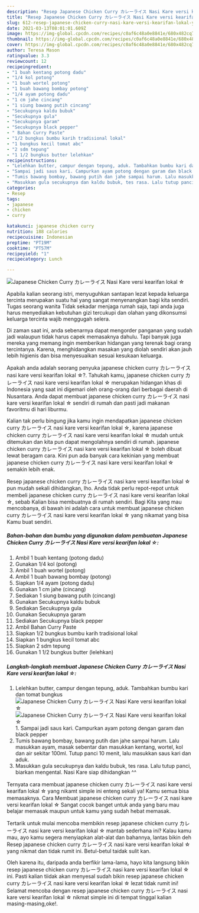 ```yaml
---
description: "Resep Japanese Chicken Curry カレーライス Nasi Kare versi kearifan lokal ☆ yang lezat Untuk Jualan"
title: "Resep Japanese Chicken Curry カレーライス Nasi Kare versi kearifan lokal ☆ yang lezat Untuk Jualan"
slug: 612-resep-japanese-chicken-curry-nasi-kare-versi-kearifan-lokal-yang-lezat-untuk-jualan
date: 2021-03-13T08:01:01.609Z
image: https://img-global.cpcdn.com/recipes/c0af6c48a0e8841e/680x482cq70/japanese-chicken-curry-カレーライス-nasi-kare-versi-kearifan-lokal-☆-foto-resep-utama.jpg
thumbnail: https://img-global.cpcdn.com/recipes/c0af6c48a0e8841e/680x482cq70/japanese-chicken-curry-カレーライス-nasi-kare-versi-kearifan-lokal-☆-foto-resep-utama.jpg
cover: https://img-global.cpcdn.com/recipes/c0af6c48a0e8841e/680x482cq70/japanese-chicken-curry-カレーライス-nasi-kare-versi-kearifan-lokal-☆-foto-resep-utama.jpg
author: Teresa Mason
ratingvalue: 3.3
reviewcount: 12
recipeingredient:
- "1 buah kentang potong dadu"
- "1/4 kol potong"
- "1 buah wortel potong"
- "1 buah bawang bombay potong"
- "1/4 ayam potong dadu"
- "1 cm jahe cincang"
- "1 siung bawang putih cincang"
- "Secukupnya kaldu bubuk"
- "Secukupnya gula"
- "Secukupnya garam"
- "Secukupnya black pepper"
- " Bahan Curry Paste"
- "1/2 bungkus bumbu karih tradisional lokal"
- "1 bungkus kecil tomat abc"
- "2 sdm tepung"
- "1 1/2 bungkus butter lelehkan"
recipeinstructions:
- "Lelehkan butter, campur dengan tepung, aduk. Tambahkan bumbu kari dan tomat bungkus"
- "Sampai jadi saus kari. Campurkan ayam potong dengan garam dan black pepper"
- "Tumis bawang bombay, bawang putih dan jahe sampai harum. Lalu masukkan ayam, masak sebentar dan masukkan kentang, wortel, kol dan air sekitar 100ml. Tutup panci 10 menit, lalu masukkan saus kari dan aduk."
- "Masukkan gula secukupnya dan kaldu bubuk, tes rasa. Lalu tutup panci, biarkan mengental. Nasi Kare siap dihidangkan ^^"
categories:
- Resep
tags:
- japanese
- chicken
- curry

katakunci: japanese chicken curry 
nutrition: 188 calories
recipecuisine: Indonesian
preptime: "PT19M"
cooktime: "PT57M"
recipeyield: "1"
recipecategory: Lunch

---
```



![Japanese Chicken Curry カレーライス Nasi Kare versi kearifan lokal ☆](https://img-global.cpcdn.com/recipes/c0af6c48a0e8841e/680x482cq70/japanese-chicken-curry-カレーライス-nasi-kare-versi-kearifan-lokal-☆-foto-resep-utama.jpg)

Apabila kalian seorang istri, menyuguhkan santapan lezat kepada keluarga tercinta merupakan suatu hal yang sangat menyenangkan bagi kita sendiri. Tugas seorang  wanita Tidak sekadar menjaga rumah saja, tapi anda juga harus menyediakan kebutuhan gizi tercukupi dan olahan yang dikonsumsi keluarga tercinta wajib menggugah selera.

Di zaman  saat ini, anda sebenarnya dapat mengorder panganan yang sudah jadi walaupun tidak harus capek memasaknya dahulu. Tapi banyak juga mereka yang memang ingin memberikan hidangan yang terenak bagi orang tercintanya. Karena, menghidangkan masakan yang diolah sendiri akan jauh lebih higienis dan bisa menyesuaikan sesuai kesukaan keluarga. 



Apakah anda adalah seorang penyuka japanese chicken curry カレーライス nasi kare versi kearifan lokal ☆?. Tahukah kamu, japanese chicken curry カレーライス nasi kare versi kearifan lokal ☆ merupakan hidangan khas di Indonesia yang saat ini digemari oleh orang-orang dari berbagai daerah di Nusantara. Anda dapat membuat japanese chicken curry カレーライス nasi kare versi kearifan lokal ☆ sendiri di rumah dan pasti jadi makanan favoritmu di hari liburmu.

Kalian tak perlu bingung jika kamu ingin mendapatkan japanese chicken curry カレーライス nasi kare versi kearifan lokal ☆, karena japanese chicken curry カレーライス nasi kare versi kearifan lokal ☆ mudah untuk ditemukan dan kita pun dapat mengolahnya sendiri di rumah. japanese chicken curry カレーライス nasi kare versi kearifan lokal ☆ boleh dibuat lewat beragam cara. Kini pun ada banyak cara kekinian yang membuat japanese chicken curry カレーライス nasi kare versi kearifan lokal ☆ semakin lebih enak.

Resep japanese chicken curry カレーライス nasi kare versi kearifan lokal ☆ pun mudah sekali dihidangkan, lho. Anda tidak perlu repot-repot untuk membeli japanese chicken curry カレーライス nasi kare versi kearifan lokal ☆, sebab Kalian bisa membuatnya di rumah sendiri. Bagi Kita yang mau mencobanya, di bawah ini adalah cara untuk membuat japanese chicken curry カレーライス nasi kare versi kearifan lokal ☆ yang nikamat yang bisa Kamu buat sendiri.

<!--inarticleads1-->

##### Bahan-bahan dan bumbu yang digunakan dalam pembuatan Japanese Chicken Curry カレーライス Nasi Kare versi kearifan lokal ☆:

1. Ambil 1 buah kentang (potong dadu)
1. Gunakan 1/4 kol (potong)
1. Ambil 1 buah wortel (potong)
1. Ambil 1 buah bawang bombay (potong)
1. Siapkan 1/4 ayam (potong dadu)
1. Gunakan 1 cm jahe (cincang)
1. Sediakan 1 siung bawang putih (cincang)
1. Gunakan Secukupnya kaldu bubuk
1. Sediakan Secukupnya gula
1. Gunakan Secukupnya garam
1. Sediakan Secukupnya black pepper
1. Ambil  Bahan Curry Paste
1. Siapkan 1/2 bungkus bumbu karih tradisional lokal
1. Siapkan 1 bungkus kecil tomat abc
1. Siapkan 2 sdm tepung
1. Gunakan 1 1/2 bungkus butter (lelehkan)




<!--inarticleads2-->

##### Langkah-langkah membuat Japanese Chicken Curry カレーライス Nasi Kare versi kearifan lokal ☆:

1. Lelehkan butter, campur dengan tepung, aduk. Tambahkan bumbu kari dan tomat bungkus
<img src="https://img-global.cpcdn.com/steps/8c62ff12197cb689/160x128cq70/japanese-chicken-curry-カレーライス-nasi-kare-versi-kearifan-lokal-☆-langkah-memasak-1-foto.jpg" alt="Japanese Chicken Curry カレーライス Nasi Kare versi kearifan lokal ☆"><img src="https://img-global.cpcdn.com/steps/9836035ac955820b/160x128cq70/japanese-chicken-curry-カレーライス-nasi-kare-versi-kearifan-lokal-☆-langkah-memasak-1-foto.jpg" alt="Japanese Chicken Curry カレーライス Nasi Kare versi kearifan lokal ☆">1. Sampai jadi saus kari. Campurkan ayam potong dengan garam dan black pepper
1. Tumis bawang bombay, bawang putih dan jahe sampai harum. Lalu masukkan ayam, masak sebentar dan masukkan kentang, wortel, kol dan air sekitar 100ml. Tutup panci 10 menit, lalu masukkan saus kari dan aduk.
1. Masukkan gula secukupnya dan kaldu bubuk, tes rasa. Lalu tutup panci, biarkan mengental. Nasi Kare siap dihidangkan ^^




Ternyata cara membuat japanese chicken curry カレーライス nasi kare versi kearifan lokal ☆ yang nikamt simple ini enteng sekali ya! Kamu semua bisa memasaknya. Cara Membuat japanese chicken curry カレーライス nasi kare versi kearifan lokal ☆ Sangat cocok banget untuk anda yang baru mau belajar memasak maupun untuk kamu yang sudah hebat memasak.

Tertarik untuk mulai mencoba membikin resep japanese chicken curry カレーライス nasi kare versi kearifan lokal ☆ mantab sederhana ini? Kalau kamu mau, ayo kamu segera menyiapkan alat-alat dan bahannya, lantas bikin deh Resep japanese chicken curry カレーライス nasi kare versi kearifan lokal ☆ yang nikmat dan tidak rumit ini. Betul-betul taidak sulit kan. 

Oleh karena itu, daripada anda berfikir lama-lama, hayo kita langsung bikin resep japanese chicken curry カレーライス nasi kare versi kearifan lokal ☆ ini. Pasti kalian tiidak akan menyesal sudah bikin resep japanese chicken curry カレーライス nasi kare versi kearifan lokal ☆ lezat tidak rumit ini! Selamat mencoba dengan resep japanese chicken curry カレーライス nasi kare versi kearifan lokal ☆ nikmat simple ini di tempat tinggal kalian masing-masing,oke!.

